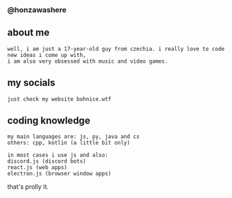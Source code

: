 ### @honzawashere

## about me
```
well, i am just a 17-year-old guy from czechia. i really love to code new ideas i come up with,
i am also very obsessed with music and video games.
```

## my socials
```
just check my website bohnice.wtf
```

## coding knowledge
```
my main languages are: js, py, java and cs
others: cpp, kotlin (a little bit only)
```

```
in most cases i use js and also:
discord.js (discord bots)
react.js (web apps)
electron.js (browser window apps)
```

that's prolly it.
